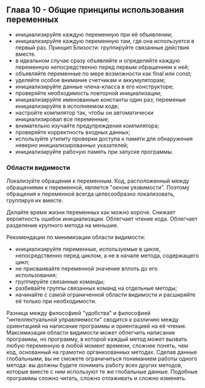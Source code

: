 ## Глава 10 - Общие принципы использования переменных
- инициализируйте каждую переменную при её объявлении;
- инициализируйте каждую переменную там, где она используется в первый раз. Принцип Близости: группируйте связанные действия вместе.
- в идеальном случае сразу объявляйте и определяйте каждую переменную непосредственно перед первым обращением к ней;
- объявляйте переменные по мере возможности как final или const;
- уделяйте особое внимание счетчикам и аккумуляторам;
- инициализируйте данные члена-класса в его конструкторе;
- проверяйте необходимость повторной инициализации;
- инициализируйте именованные константы один раз; переменые инициализируйте в исполняемом коде;
- настройте компилятор так, чтобы он автоматически инициализировал все переменные;
- внимательно изучайте предупреждения компилятора;
- проверяйте корректность входных данных;
- используйте утилиту проверки доступа к памяти для обнаружения неверно инициализированных указателей;
- инициализируйте рабочую память при запуске программы.
### Области видимости
Локализуйте обращения к переменным. Код, расположенный между обращениями к переменной, является "окном уязвимости". Поэтому обращения к переменной всегда целесообразно локализовать, группируя их вместе.

Делайте время жизни переменных как можно короче. Снижает вероятность ошибок инициализации. Облегчает чтение кода. Облегчает разделение крупного метода на меньшие.

Рекомендации по минимизации области видимости:
- инициализируйте переменные, используемые в цикле, непосредственно перед циклом, а не в начале метода, содержащего цикл;
- не присваивайте переменной значение вплоть до его использования;
- группируйте связанные команды;
- разбивайте группы связанных команд на отдельные методы;
- начинайте с самой ограниченной области видимости и расширяйте её только при необходимости.

Разница между философией "удобства" и философией "интеллектуальной управляемости" сводится к различию между ориентацией на написание программы и ориентацией на её чтение. Максимизация области видимости может облегчить написание программы, но программу, в которой каждый метод может вызвать любую переменную в любой момент времени, сложнее понять, чем код, основанный на грамотно организованных методах. Сделав данные глобальными, вы не сможете ограничиться пониманием работы одного метода: вы должны будете понимать работу всех других методов, которые вместе с ним используют те же глобальные данные. Подобные программы сложно читать, сложно отлаживать и сложно изменять.
